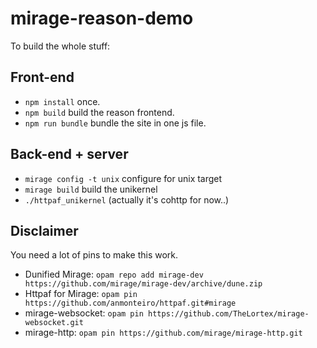 # mirage-reason-demo

To build the whole stuff:
## Front-end
* `npm install` once.
* `npm build` build the reason frontend.
* `npm run bundle` bundle the site in one js file.
## Back-end + server
* `mirage config -t unix` configure for unix target
* `mirage build` build the unikernel
* `./httpaf_unikernel` (actually it's cohttp for now..)


## Disclaimer
You need a lot of pins to make this work.
* Dunified Mirage: `opam repo add mirage-dev https://github.com/mirage/mirage-dev/archive/dune.zip`
* Httpaf for Mirage: `opam pin https://github.com/anmonteiro/httpaf.git#mirage`
* mirage-websocket: `opam pin https://github.com/TheLortex/mirage-websocket.git`
* mirage-http: `opam pin https://github.com/mirage/mirage-http.git`